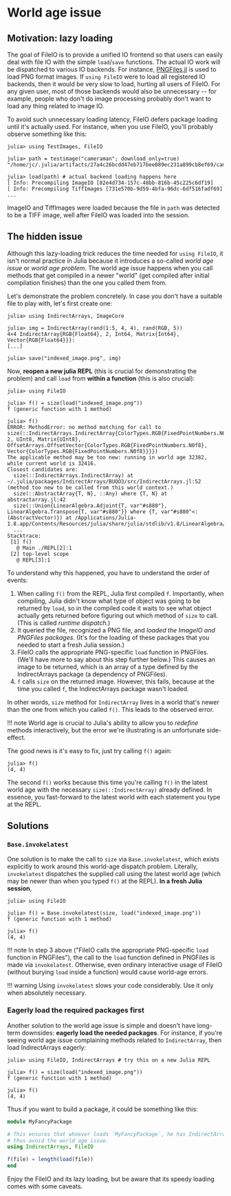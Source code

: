 # World age issue

## Motivation: lazy loading

The goal of FileIO is to provide a unified IO frontend so that users can easily deal with file IO
with the simple `load`/`save` functions. The actual IO work will be dispatched to various IO
backends. For instance, [PNGFiles.jl](https://github.com/JuliaIO/PNGFiles.jl) is used to load PNG
format images. If `using FileIO` were to load all registered IO backends, then it would be very slow
to load, hurting all users of FileIO. For any given user, most of those backends would also be
unnecessary -- for example, people who don't do image processing probably don't want to load any
thing related to image IO.

To avoid such unnecessary loading latency, FileIO defers package loading until it's actually used.
For instance, when you use FileIO, you'll probably observe something like this:

```julia-repl
julia> using TestImages, FileIO

julia> path = testimage("cameraman"; download_only=true)
"/home/jc/.julia/artifacts/27a4c26bcdd47eb717bee089ec231a899cb8ef69/cameraman.tif"

julia> load(path) # actual backend loading happens here
[ Info: Precompiling ImageIO [82e4d734-157c-48bb-816b-45c225c6df19]
[ Info: Precompiling TiffImages [731e570b-9d59-4bfa-96dc-6df516fadf69]
...
```

ImageIO and TiffImages were loaded because the file in `path` was detected to be a TIFF image, well
after FileIO was loaded into the session.

## The hidden issue

Although this lazy-loading trick reduces the time needed for `using FileIO`, it isn't normal
practice in Julia because it introduces a so-called _world age issue_ or _world age problem_. The
world age issue happens when you call methods that get compiled in a newer "world" (get compiled
after initial compilation finishes) than the one you called them from.

Let's demonstrate the problem concretely. In case you don't have a suitable file to play with, let's
first create one:

```julia-repl
julia> using IndirectArrays, ImageCore

julia> img = IndirectArray(rand(1:5, 4, 4), rand(RGB, 5))
4×4 IndirectArray{RGB{Float64}, 2, Int64, Matrix{Int64}, Vector{RGB{Float64}}}:
[...]

julia> save("indexed_image.png", img)
```

Now, **reopen a new julia REPL** (this is crucial for demonstrating the problem) and call `load`
from **within a function** (this is also crucial):

```julia-repl
julia> using FileIO

julia> f() = size(load("indexed_image.png"))
f (generic function with 1 method)

julia> f()
ERROR: MethodError: no method matching for call to size(::IndirectArrays.IndirectArray{ColorTypes.RGB{FixedPointNumbers.N0f8}, 2, UInt8, Matrix{UInt8}, OffsetArrays.OffsetVector{ColorTypes.RGB{FixedPointNumbers.N0f8}, Vector{ColorTypes.RGB{FixedPointNumbers.N0f8}}}})
The applicable method may be too new: running in world age 32382, while current world is 32416.
Closest candidates are:
  size(::IndirectArrays.IndirectArray) at ~/.julia/packages/IndirectArrays/BUQO3/src/IndirectArrays.jl:52 (method too new to be called from this world context.)
  size(::AbstractArray{T, N}, ::Any) where {T, N} at abstractarray.jl:42
  size(::Union{LinearAlgebra.Adjoint{T, var"#s880"}, LinearAlgebra.Transpose{T, var"#s880"}} where {T, var"#s880"<:(AbstractVector)}) at /Applications/Julia-1.8.app/Contents/Resources/julia/share/julia/stdlib/v1.8/LinearAlgebra/src/adjtrans.jl:173
  ...
Stacktrace:
 [1] f()
   @ Main ./REPL[2]:1
 [2] top-level scope
   @ REPL[3]:1
```

To understand why this happened, you have to understand the order of events:

1. When calling `f()` from the REPL, Julia first compiled `f`. Importantly, when compiling, Julia
   didn't know what type of object was going to be returned by `load`, so in the compiled code it
   waits to see what object actually gets returned before figuring out which method of `size` to
   call. (This is called _runtime dispatch_.)
2. It queried the file, recognized a PNG file, and _loaded the ImageIO and PNGFiles packages_. (It's
   for the loading of these packages that you needed to start a fresh Julia session.)
3. FileIO calls the appropriate PNG-specific `load` function in PNGFiles. (We'll have more to say
   about this step further below.) This causes an image to be returned, which is an array of a type
   defined by the IndirectArrays package (a dependency of PNGFiles).
4. `f` calls `size` on the returned image. However, this fails, because at the time you called `f`,
   the IndirectArrays package wasn't loaded.

In other words, `size` method for `IndirectArray` lives in a world that's newer than the one from
which you called `f()`. This leads to the observed error.

!!! note
    World age is crucial to Julia's ability to allow you to _redefine_ methods interactively, but
    the error we're illustrating is an unfortunate side-effect.

The good news is it's easy to fix, just try calling `f()` again:

```julia-repl
julia> f()
(4, 4)
```

The second `f()` works because this time you're calling `f()` in the latest world age with the
necessary `size(::IndirectArray)` already defined. In essence, you fast-forward to the latest world
with each statement you type at the REPL.

## Solutions

### `Base.invokelatest`

One solution is to make the call to `size` via `Base.invokelatest`, which exists explicitly to work
around this world-age dispatch problem. Literally, `invokelatest` dispatches the supplied call using
the latest world age (which may be newer than when you typed `f()` at the REPL). **In a fresh Julia
session**,

```julia-repl
julia> using FileIO

julia> f() = Base.invokelatest(size, load("indexed_image.png"))
f (generic function with 1 method)

julia> f()
(4, 4)
```

!!! note
    In step 3 above ("FileIO calls the appropriate PNG-specific `load` function in PNGFiles"),
    the call to the `load` function defined in PNGFiles is made via `invokelatest`.
    Otherwise, even ordinary interactive usage of FileIO (without burying `load` inside a function)
    would cause world-age errors.

!!! warning
    Using `invokelatest` slows your code considerably. Use it only when absolutely necessary.

### Eagerly load the required packages first

Another solution to the world age issue is simple and doesn't have long-term downsides: **eagerly
load the needed packages**. For instance, if you're seeing world age issue complaining methods
related to `IndirectArray`, then load IndirectArrays eagerly:

```julia-repl
julia> using FileIO, IndirectArrays # try this on a new Julia REPL

julia> f() = size(load("indexed_image.png"))
f (generic function with 1 method)

julia> f()
(4, 4)
```

Thus if you want to build a package, it could be something like this:

```julia
module MyFancyPackage

# This ensures that whoever loads `MyFancyPackage`, he has IndirectArrays loaded and
# thus avoid the world age issue.
using IndirectArrays, FileIO

f(file) = length(load(file))
end
```

Enjoy the FileIO and its lazy loading, but be aware that its speedy loading comes with some caveats.
